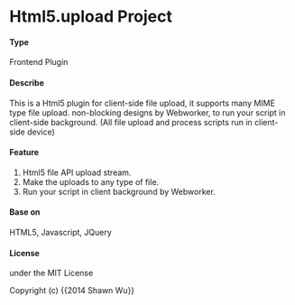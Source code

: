 Html5.upload Project
=========

#### Type
Frontend Plugin

#### Describe
This is a Html5 plugin for client-side file upload, it supports many MIME type file upload.
non-blocking designs by Webworker, to run your script in client-side background.
(All file upload and process scripts run in client-side device)

#### Feature
1. Html5 file API upload stream.
2. Make the uploads to any type of file.
3. Run your script in client background by Webworker.

#### Base on
HTML5, Javascript, JQuery

#### License
under the MIT License <p>Copyright (c) {{2014 Shawn Wu}}</p>
